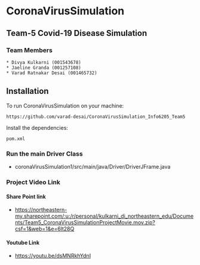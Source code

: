 # CoronaVirusSimulation #

## Team-5 Covid-19 Disease Simulation ##

### Team Members ###
    * Divya Kulkarni (001543678) 
    * Jaeline Granda (001257108) 
    * Varad Ratnakar Desai (001465732)


## Installation ##
 
 To run CoronaVirusSimulation on your machine:
 
 ```
 https://github.com/varad-desai/CoronaVirusSimulation_Info6205_Team5
 ```
 
  Install the dependencies:
  
  ```
  pom.xml
  ```
  
  ### Run the main Driver Class ###
  
   * coronaVirusSimulation1/src/main/java/Driver/DriverJFrame.java
   
  ### Project Video Link ###
  
  #### Share Point link ####
   
   * https://northeastern-my.sharepoint.com/:u:/r/personal/kulkarni_di_northeastern_edu/Documents/Team5_CoronaVirusSimulationProjectMovie.mov.zip?csf=1&web=1&e=6lt28Q
  
  #### Youtube Link ####
   
   * https://youtu.be/dsMNRkhYdnI
